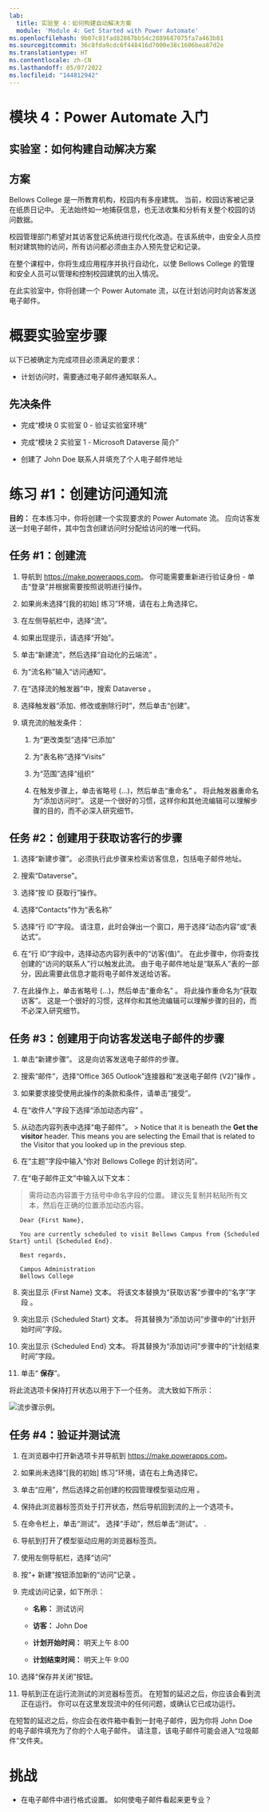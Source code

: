 ```yaml
---
lab:
  title: 实验室 4：如何构建自动解决方案
  module: 'Module 4: Get Started with Power Automate'
ms.openlocfilehash: 9b07c81fad82867bb54c2889687075fa7a463b81
ms.sourcegitcommit: 36c8fda9cdc6f448416d7000e38c1606bea87d2e
ms.translationtype: HT
ms.contentlocale: zh-CN
ms.lasthandoff: 05/07/2022
ms.locfileid: "144812942"
---
```

# <a name="module-4-get-started-with-power-automate"></a>模块 4：Power Automate 入门
## <a name="lab-how-to-build-an-automated-solution"></a>实验室：如何构建自动解决方案

## <a name="scenario"></a>方案

Bellows College 是一所教育机构，校园内有多座建筑。 当前，校园访客被记录在纸质日记中。 无法始终如一地捕获信息，也无法收集和分析有关整个校园的访问数据。

校园管理部门希望对其访客登记系统进行现代化改造。在该系统中，由安全人员控制对建筑物的访问，所有访问都必须由主办人预先登记和记录。

在整个课程中，你将生成应用程序并执行自动化，以使 Bellows College 的管理和安全人员可以管理和控制校园建筑的出入情况。

在此实验室中，你将创建一个 Power Automate 流，以在计划访问时向访客发送电子邮件。

# <a name="high-level-lab-steps"></a>概要实验室步骤

以下已被确定为完成项目必须满足的要求：

-   计划访问时，需要通过电子邮件通知联系人。

## <a name="prerequisites"></a>先决条件

-   完成“模块 0 实验室 0 - 验证实验室环境”

-   完成“模块 2 实验室 1 - Microsoft Dataverse 简介”

-   创建了 John Doe 联系人并填充了个人电子邮件地址

# <a name="exercise-1-create-visit-notification-flow"></a>练习 \#1：创建访问通知流

**目的：** 在本练习中，你将创建一个实现要求的 Power Automate 流。 应向访客发送一封电子邮件，其中包含创建访问时分配给访问的唯一代码。

## <a name="task-1-create-a-flow"></a>任务 \#1：创建流

1.  导航到 <https://make.powerapps.com>。 你可能需要重新进行验证身份 - 单击“登录”并根据需要按照说明进行操作。

2.  如果尚未选择“[我的初始] 练习”环境，请在右上角选择它。

2.  在左侧导航栏中，选择“流”。

4.  如果出现提示，请选择“开始”。

5.  单击“新建流”，然后选择“自动化的云端流” 。

6.  为“流名称”输入“访问通知”。

7.  在“选择流的触发器”中，搜索 Dataverse 。

8.  选择触发器“添加、修改或删除行时”，然后单击“创建”。

9.  填充流的触发条件：

    1.  为“更改类型”选择“已添加”

    2.  为“表名称”选择“Visits” 

    3.  为“范围”选择“组织” 

    4.  在触发步骤上，单击省略号 (…)，然后单击“重命名” 。
        将此触发器重命名为“添加访问时”。 这是一个很好的习惯，这样你和其他流编辑可以理解步骤的目的，而不必深入研究细节。

## <a name="task-2-create-a-step-to-get-the-visitor-row"></a>任务 \#2：创建用于获取访客行的步骤

1.  选择“新建步骤”。 必须执行此步骤来检索访客信息，包括电子邮件地址。

2.  搜索“Dataverse”。

3.  选择“按 ID 获取行”操作。

4.  选择“Contacts”作为“表名称”

5.  选择“行 ID”字段。 请注意，此时会弹出一个窗口，用于选择“动态内容”或“表达式”。 

6.  在“行 ID”字段中，选择动态内容列表中的“访客(值)”。 在此步骤中，你将查找创建的“访问的联系人”行以触发此流。 由于电子邮件地址是“联系人”表的一部分，因此需要此信息才能将电子邮件发送给访客。 

7.  在此操作上，单击省略号 (...)，然后单击“重命名” 。
        将此操作重命名为“获取访客”。 这是一个很好的习惯，这样你和其他流编辑可以理解步骤的目的，而不必深入研究细节。

## <a name="task-3-create-a-step-to-send-an-email-to-the-visitor"></a>任务 \#3：创建用于向访客发送电子邮件的步骤

1.  单击“新建步骤”。 这是向访客发送电子邮件的步骤。

2.  搜索“邮件”，选择“Office 365 Outlook”连接器和“发送电子邮件 (V2)”操作 。

3.  如果要求接受使用此操作的条款和条件，请单击“接受”。

4.  在“收件人”字段下选择“添加动态内容” 。 
    
5.  从动态内容列表中选择“电子邮件”。
        > Notice that it is beneath the **Get the visitor** header. This means you
        are selecting the Email that is related to the Visitor that you looked
        up in the previous step.

6.  在“主题”字段中输入“你对 Bellows College 的计划访问”。

7.  在“电子邮件正文”中输入以下文本：

>   需将动态内容置于方括号中命名字段的位置。 建议先复制并粘贴所有文本，然后在正确的位置添加动态内容。

~~~~~~~~~~~~~~~~~~~~~~~~~~~~~~~~~~~~~~~~~~~~~~~~~~~~~~~~~~~~~~~~~~~~~~~~~~~~~~~~
   Dear {First Name},

   You are currently scheduled to visit Bellows Campus from {Scheduled Start} until {Scheduled End}.

   Best regards,

   Campus Administration
   Bellows College
~~~~~~~~~~~~~~~~~~~~~~~~~~~~~~~~~~~~~~~~~~~~~~~~~~~~~~~~~~~~~~~~~~~~~~~~~~~~~~~~

8.  突出显示 {First Name} 文本。 将该文本替换为“获取访客”步骤中的“名字”字段 。

9.  突出显示 {Scheduled Start} 文本。 将其替换为“添加访问”步骤中的“计划开始时间”字段。 

10.  突出显示 {Scheduled End} 文本。 将其替换为“添加访问”步骤中的“计划结束时间”字段。 

11.  单击“ **保存**”。

将此流选项卡保持打开状态以用于下一个任务。 流大致如下所示：

![流步骤示例。](media/4-Flow.png)

## <a name="task-4-validate-and-test-the-flow"></a>任务 \#4：验证并测试流

1.  在浏览器中打开新选项卡并导航到 <https://make.powerapps.com>。

2.  如果尚未选择“[我的初始] 练习”环境，请在右上角选择它。

3.  单击“应用”，然后选择之前创建的校园管理模型驱动应用 。

3.  保持此浏览器标签页处于打开状态，然后导航回到流的上一个选项卡。

4.  在命令栏上，单击“测试”。 选择“手动”，然后单击“测试”。 .

5.  导航到打开了模型驱动应用的浏览器标签页。 

6.  使用左侧导航栏，选择“访问”

6. 按“+ 新建”按钮添加新的“访问”记录 。

7. 完成访问记录，如下所示：

    -   **名称：** 测试访问

    -   **访客：** John Doe

    -   **计划开始时间：** 明天上午 8:00

    -   **计划结束时间：** 明天上午 9:00

8. 选择“保存并关闭”按钮。

9. 导航到正在运行流测试的浏览器标签页。 在短暂的延迟之后，你应该会看到流正在运行。 你可以在这里发现流中的任何问题，或确认它已成功运行。 

在短暂的延迟之后，你应会在收件箱中看到一封电子邮件，因为你将 John Doe 的电子邮件填充为了你的个人电子邮件。 请注意，该电子邮件可能会进入“垃圾邮件”文件夹。

# <a name="challenges"></a>挑战

-   在电子邮件中进行格式设置。 如何使电子邮件看起来更专业？ 
